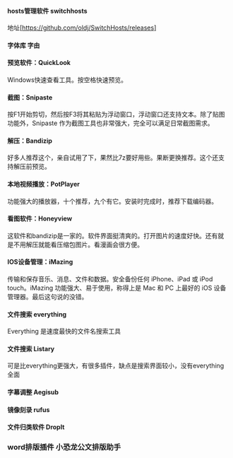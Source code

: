 #### hosts管理软件 switchhosts

地址[https://github.com/oldj/SwitchHosts/releases]

#### 字体库 字由

#### 预览软件：QuickLook
Windows快速查看工具。按空格快速预览。

#### 截图：Snipaste
按F1开始剪切，然后按F3将其粘贴为浮动窗口，浮动窗口还支持文本。除了贴图功能外，Snipaste 作为截图工具也非常强大，完全可以满足日常截图需求。

#### 解压：Bandizip
好多人推荐这个，亲自试用了下，果然比7z要好用些。果断更换推荐。这个还支持解压前预览。

#### 本地视频播放：PotPlayer 
功能强大的播放器，十个推荐，九个有它。安装时完成时，推荐下载编码器。

#### 看图软件：Honeyview
这软件和bandizip是一家的。软件界面挺清爽的。打开图片的速度好快。还有就是不用解压就能看压缩包图片。看漫画会很方便。

#### IOS设备管理：iMazing
传输和保存音乐、消息、文件和数据。安全备份任何 iPhone、iPad 或 iPod touch。iMazing 功能强大、易于使用，称得上是 Mac 和 PC 上最好的 iOS 设备管理器。最后这句说的没错。

#### 文件搜索 everything
Everything 是速度最快的文件名搜索工具

#### 文件搜索 Listary
可是比everything更强大，有很多插件，缺点是搜索界面较小，没有everything全面

#### 字幕调整 Aegisub

#### 镜像刻录 rufus

#### 文件归类软件 DropIt

### word排版插件 小恐龙公文排版助手